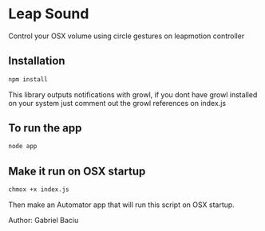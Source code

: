 Leap Sound
=========

Control your OSX volume using circle gestures on leapmotion controller


Installation
--------------

```sh
npm install
```

This library outputs notifications with growl, if you dont have growl installed on your system just comment out the growl references on index.js

To run the app
---------------

```sh
node app
```

Make it run on OSX startup
---------------

```sh
chmox +x index.js
```
Then make an Automator app that will run this script on OSX startup.

Author:
Gabriel Baciu

